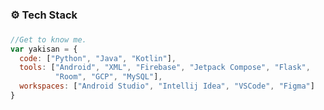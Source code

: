 
###

<h3 align="left">⚙️ Tech Stack</h3>

###
```javascript
//Get to know me.
var yakisan = {
  code: ["Python", "Java", "Kotlin"],
  tools: ["Android", "XML", "Firebase", "Jetpack Compose", "Flask", 
          "Room", "GCP", "MySQL"],
  workspaces: ["Android Studio", "Intellij Idea", "VSCode", "Figma"]
}
```
